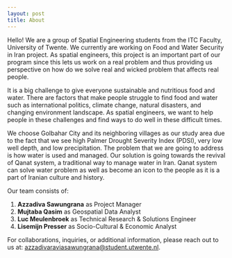 ```yaml
---
layout: post
title: About
---
```


Hello! We are a group of Spatial Engineering students from the ITC Faculty, University of Twente. We currently are working on Food and Water Security in Iran project. As spatial engineers, this project is an important part of our program since this lets us work on a real problem and thus providing us perspective on how do we solve real and wicked problem that affects real people.

It is a big challenge to give everyone sustainable and nutritious food and water. There are factors that make people struggle to find food and water such as international politics, climate change, natural disasters, and changing environment landscape. As spatial engineers, we want to help people in these challenges and find ways to do well in these difficult times.

We choose Golbahar City and its neighboring villages as our study area due to the fact that we see high Palmer Drought Severity Index (PDSI), very low well depth, and low precipitation. The problem that we are going to address is how water is used and managed. Our solution is going towards the revival of Qanat system, a traditional way to manage water in Iran. Qanat system can solve water problem as well as become an icon to the people as it is a part of Iranian culture and history.

Our team consists of:
1. **Azzadiva Sawungrana** as Project Manager
2. **Mujtaba Qasim** as Geospatial Data Analyst
3. **Luc Meulenbroek** as Technical Research & Solutions Engineer
4. **Lisemijn Presser** as Socio-Cultural & Economic Analyst

For collaborations, inquiries, or additional information, please reach out to us at: azzadivaraviasawungrana@student.utwente.nl.